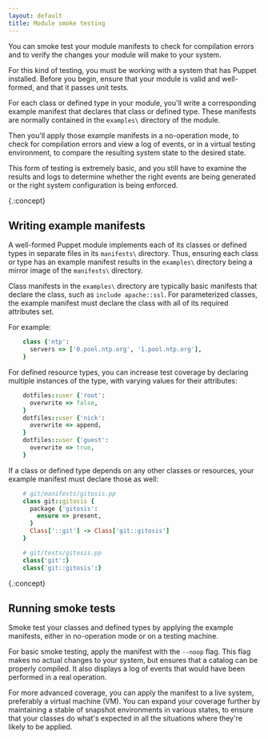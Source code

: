 ```yaml
---
layout: default
title: Module smoke testing
---
```


You can smoke test your module manifests to check for compilation errors and to verify the changes your module will make to your system.

For this kind of testing, you must be working with a system that has Puppet installed. Before you begin, ensure that your module is valid and well-formed, and that it passes unit tests.

For each class or defined type in your module, you'll write a corresponding example manifest that declares that class or defined type. These manifests are normally contained in the `examples\` directory of the module.

Then you'll apply those example manifests in a no-operation mode, to check for compilation errors and view a log of events, or in a virtual testing environment, to compare the resulting system state to the desired state.

This form of testing is extremely basic, and you still have to examine the results and logs to determine whether the right events are being generated or the right system configuration is being enforced. 

{.:concept}
## Writing example manifests

A well-formed Puppet module implements each of its classes or defined types in separate files in its `manifests\` directory. Thus, ensuring each class or type has an example manifest results in the `examples\` directory being a mirror image of the `manifests\` directory.

Class manifests in the `examples\` directory are typically basic manifests that declare the class, such as `include apache::ssl`. For parameterized classes, the example manifest must declare the class with all of its required attributes set.

For example: 

~~~ ruby
    class {'ntp':
      servers => ['0.pool.ntp.org', '1.pool.ntp.org'],
    }
~~~

For defined resource types, you can increase test coverage by declaring multiple instances of the type, with varying values for their attributes:

~~~ ruby
    dotfiles::user {'root':
      overwrite => false,
    }
    dotfiles::user {'nick':
      overwrite => append,
    }
    dotfiles::user {'guest':
      overwrite => true,
    }
~~~

If a class or defined type depends on any other classes or resources, your example manifest must declare those as well:

~~~ ruby
    # git/manifests/gitosis.pp
    class git::gitosis {
      package {'gitosis':
        ensure => present,
      }
      Class['::git'] -> Class['git::gitosis']
    }

    # git/tests/gitosis.pp
    class{'git':}
    class{'git::gitosis':}
~~~

{.:concept}
## Running smoke tests

Smoke test your classes and defined types by applying the example manifests, either in no-operation mode or on a testing machine.

For basic smoke testing, apply the manifest with the `--noop` flag. This flag makes no actual changes to your system, but ensures that a catalog can be properly compiled. It also displays a log of events that would have been performed in a real operation.

For more advanced coverage, you can apply the manifest to a live system, preferably a virtual machine (VM). You can expand your coverage further by maintaining a stable of snapshot environments in various states, to ensure that your classes do what's expected in all the situations where they're likely to be applied.
